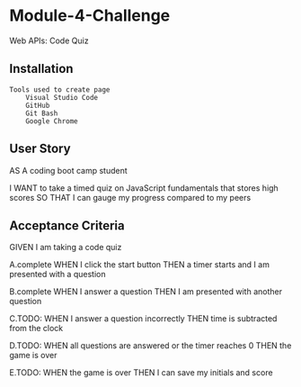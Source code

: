 # Module-4-Challenge
Web APIs: Code Quiz

## Installation

    Tools used to create page
        Visual Studio Code
        GitHub
        Git Bash
        Google Chrome
    
## User Story
AS A coding boot camp student

I WANT to take a timed quiz on JavaScript fundamentals that stores high scores
SO THAT I can gauge my progress compared to my peers

## Acceptance Criteria
GIVEN I am taking a code quiz

A.complete
WHEN I click the start button
THEN a timer starts and I am presented with a question

B.complete
WHEN I answer a question
THEN I am presented with another question

C.TODO:
WHEN I answer a question incorrectly
THEN time is subtracted from the clock

D.TODO:
WHEN all questions are answered or the timer reaches 0
THEN the game is over

E.TODO:
WHEN the game is over
THEN I can save my initials and score